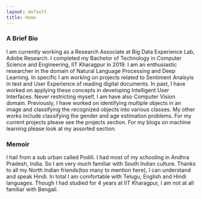 ```yaml
---
layout: default
title: Home
---
```

### A Brief Bio
I am currently working as a Research Associate at Big Data Experience Lab, Adobe Research. I completed my Bachelor of Technology in Computer Science and Engineering, IIT Kharagpur in 2019. I am an enthusiastic researcher in the domain of Natural Language Processing and Deep Learning. In specific I am working on projects related to Sentiment Analsyis in text and User Experience of reading digital documents. In past, I have worked on applying these concepts in developing Intelligent User Interfaces. Never restricting myself, I am have also Computer Vision domain. Previously, I have worked on identifying multiple objects in an image and classifying the recognized objects into various classes. My other works include classifying the gender and age estimation problems. For my current projects please see the projects section. For my blogs on machine learning please look at my assorted section.

### Memoir
I hail from a sub urban called Podili. I had most of my schooling in Andhra Pradesh, India. So I am very much familiar with South Indian culture. Thanks to all my North Indian friends(too many to mention here), I can understand and speak Hindi. In total I am comfortable with Telugu, English and Hindi languages. Though I had studied for 4 years at IIT Kharagpur, I am not at all familiar with Bengali.
